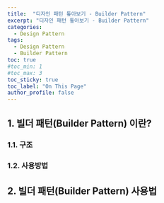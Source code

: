 ```yaml
---
title:  "디자인 패턴 톺아보기 - Builder Pattern"
excerpt: "디자인 패턴 톺아보기 - Builder Pattern"
categories:
  - Design Pattern
tags:
  - Design Pattern
  - Builder Pattern
toc: true
#toc_min: 1
#toc_max: 3
toc_sticky: true
toc_label: "On This Page"
author_profile: false
---
```


## 1. 빌더 패턴(Builder Pattern) 이란?
### 1.1. 구조
### 1.2. 사용방법
## 2. 빌더 패턴(Builder Pattern) 사용법



